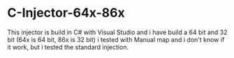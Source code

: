 # C-Injector-64x-86x
This injector is build in C# with Visual Studio and i have build a 64 bit and 32 bit (64x is 64 bit, 86x is 32 bit) i tested with Manual map and i don't know if it work, but i tested the standard injection. 
